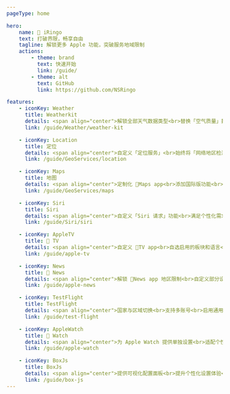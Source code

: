 ```yaml
---
pageType: home

hero:
    name:  iRingo
    text: 打破界限，畅享自由
    tagline: 解锁更多 Apple 功能，突破服务地域限制
    actions:
        - theme: brand
          text: 快速开始
          link: /guide/
        - theme: alt
          text: GitHub
          link: https://github.com/NSRingo

features:
    - iconKey: Weather
      title: Weatherkit
      details: <span align="center">解锁全部天气数据类型<br>替换「空气质量」数据<br>添加「未来一小时降水强度」预测</span>
      link: /guide/Weather/weather-kit

    - iconKey: Location
      title: 定位
      details: <span align="center">自定义「定位服务」<br>始终将「网络地区检测」结果改为用户设定地区</span>
      link: /guide/GeoServices/location

    - iconKey: Maps
      title: 地图
      details: <span align="center">定制化 Maps app<br>添加国际版功能<br>支持服务版本个性化设置</span>
      link: /guide/GeoServices/maps

    - iconKey: Siri
      title: Siri
      details: <span align="center">自定义「Siri 请求」功能<br>满足个性化需求</span>
      link: /guide/Siri/siri

    - iconKey: AppleTV
      title:  TV
      details: <span align="center">自定义 TV app<br>自选启用的板块和语言<br>获取跨地区栏目及内容</span>
      link: /guide/apple-tv

    - iconKey: News
      title:  News
      details: <span align="center">解锁 News app 地区限制<br>自定义部分设置与功能</span>
      link: /guide/apple-news

    - iconKey: TestFlight
      title: TestFlight
      details: <span align="center">国家与区域切换<br>支持多账号<br>启用通用应用支持</span>
      link: /guide/test-flight

    - iconKey: AppleWatch
      title:  Watch
      details: <span align="center">为 Apple Watch 提供单独设置<br>适配个性化使用需求</span>
      link: /guide/apple-watch

    - iconKey: BoxJs
      title: BoxJs
      details: <span align="center">提供可视化配置面板<br>提升个性化设置体验</span>
      link: /guide/box-js
---
```

